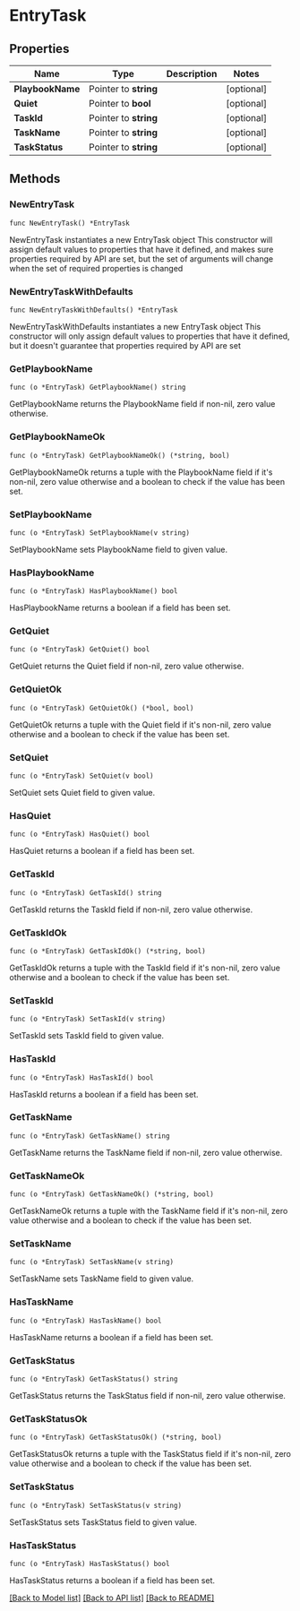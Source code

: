 # EntryTask

## Properties

Name | Type | Description | Notes
------------ | ------------- | ------------- | -------------
**PlaybookName** | Pointer to **string** |  | [optional] 
**Quiet** | Pointer to **bool** |  | [optional] 
**TaskId** | Pointer to **string** |  | [optional] 
**TaskName** | Pointer to **string** |  | [optional] 
**TaskStatus** | Pointer to **string** |  | [optional] 

## Methods

### NewEntryTask

`func NewEntryTask() *EntryTask`

NewEntryTask instantiates a new EntryTask object
This constructor will assign default values to properties that have it defined,
and makes sure properties required by API are set, but the set of arguments
will change when the set of required properties is changed

### NewEntryTaskWithDefaults

`func NewEntryTaskWithDefaults() *EntryTask`

NewEntryTaskWithDefaults instantiates a new EntryTask object
This constructor will only assign default values to properties that have it defined,
but it doesn't guarantee that properties required by API are set

### GetPlaybookName

`func (o *EntryTask) GetPlaybookName() string`

GetPlaybookName returns the PlaybookName field if non-nil, zero value otherwise.

### GetPlaybookNameOk

`func (o *EntryTask) GetPlaybookNameOk() (*string, bool)`

GetPlaybookNameOk returns a tuple with the PlaybookName field if it's non-nil, zero value otherwise
and a boolean to check if the value has been set.

### SetPlaybookName

`func (o *EntryTask) SetPlaybookName(v string)`

SetPlaybookName sets PlaybookName field to given value.

### HasPlaybookName

`func (o *EntryTask) HasPlaybookName() bool`

HasPlaybookName returns a boolean if a field has been set.

### GetQuiet

`func (o *EntryTask) GetQuiet() bool`

GetQuiet returns the Quiet field if non-nil, zero value otherwise.

### GetQuietOk

`func (o *EntryTask) GetQuietOk() (*bool, bool)`

GetQuietOk returns a tuple with the Quiet field if it's non-nil, zero value otherwise
and a boolean to check if the value has been set.

### SetQuiet

`func (o *EntryTask) SetQuiet(v bool)`

SetQuiet sets Quiet field to given value.

### HasQuiet

`func (o *EntryTask) HasQuiet() bool`

HasQuiet returns a boolean if a field has been set.

### GetTaskId

`func (o *EntryTask) GetTaskId() string`

GetTaskId returns the TaskId field if non-nil, zero value otherwise.

### GetTaskIdOk

`func (o *EntryTask) GetTaskIdOk() (*string, bool)`

GetTaskIdOk returns a tuple with the TaskId field if it's non-nil, zero value otherwise
and a boolean to check if the value has been set.

### SetTaskId

`func (o *EntryTask) SetTaskId(v string)`

SetTaskId sets TaskId field to given value.

### HasTaskId

`func (o *EntryTask) HasTaskId() bool`

HasTaskId returns a boolean if a field has been set.

### GetTaskName

`func (o *EntryTask) GetTaskName() string`

GetTaskName returns the TaskName field if non-nil, zero value otherwise.

### GetTaskNameOk

`func (o *EntryTask) GetTaskNameOk() (*string, bool)`

GetTaskNameOk returns a tuple with the TaskName field if it's non-nil, zero value otherwise
and a boolean to check if the value has been set.

### SetTaskName

`func (o *EntryTask) SetTaskName(v string)`

SetTaskName sets TaskName field to given value.

### HasTaskName

`func (o *EntryTask) HasTaskName() bool`

HasTaskName returns a boolean if a field has been set.

### GetTaskStatus

`func (o *EntryTask) GetTaskStatus() string`

GetTaskStatus returns the TaskStatus field if non-nil, zero value otherwise.

### GetTaskStatusOk

`func (o *EntryTask) GetTaskStatusOk() (*string, bool)`

GetTaskStatusOk returns a tuple with the TaskStatus field if it's non-nil, zero value otherwise
and a boolean to check if the value has been set.

### SetTaskStatus

`func (o *EntryTask) SetTaskStatus(v string)`

SetTaskStatus sets TaskStatus field to given value.

### HasTaskStatus

`func (o *EntryTask) HasTaskStatus() bool`

HasTaskStatus returns a boolean if a field has been set.


[[Back to Model list]](../README.md#documentation-for-models) [[Back to API list]](../README.md#documentation-for-api-endpoints) [[Back to README]](../README.md)


